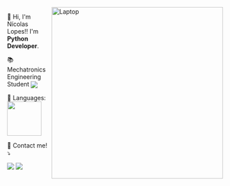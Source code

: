 <img src="https://raw.githubusercontent.com/MicaelliMedeiros/micaellimedeiros/master/image/computer-illustration.png" min-width="400px" max-width="400px" width="400px" align="right" alt="Laptop">


<p align="left"> 
  👋 Hi, I'm Nícolas Lopes!! I'm <strong>Python Developer</strong>.<br>

  📚 Mechatronics Engineering Student <img src="https://progress-bar.dev/50/" align="center">
</p>

<p align="left">
   🧠 Languages: <img src="https://img.shields.io/badge/Python-3776AB?style=for-the-badge&logo=python&logoColor=white" width="80px" align="center"/>       
</p>

<p align="left">
  💌 Contact me!⤵️
</p>
  
<p align="left">
<a href="mailto:nicklopes2098@gmail.com" alt="Gmail">
  <img src="https://img.shields.io/badge/-Gmail-FF0000?style=flat-square&labelColor=FF0000&logo=gmail&logoColor=white&link=LINK-DO-SEU-EMAIL" /></a>
<a href="https://www.linkedin.com/in/n%C3%ADcolas-lopes-engineering-dev/" alt="Linkedin">
  <img src="https://img.shields.io/badge/-Linkedin-0e76a8?style=flat-square&logo=Linkedin&logoColor=white&link=LINK-DO-SEU-LINKEDIN" /></a>
</p>
